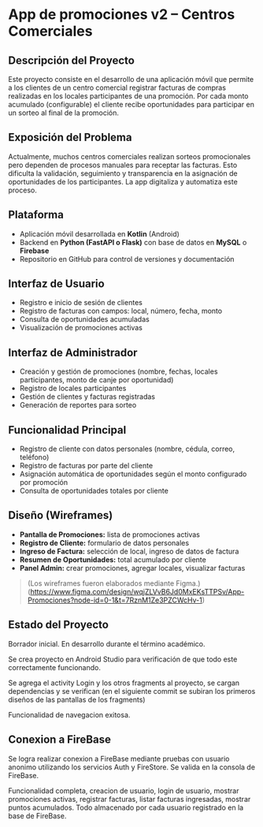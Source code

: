 # App de promociones v2 – Centros Comerciales

## Descripción del Proyecto
Este proyecto consiste en el desarrollo de una aplicación móvil que permite a los clientes de un centro comercial registrar facturas de compras realizadas en los locales participantes de una promoción. Por cada monto acumulado (configurable) el cliente recibe oportunidades para participar en un sorteo al final de la promoción.

## Exposición del Problema
Actualmente, muchos centros comerciales realizan sorteos promocionales pero dependen de procesos manuales para receptar las facturas. Esto dificulta la validación, seguimiento y transparencia en la asignación de oportunidades de los participantes. La app digitaliza y automatiza este proceso.

## Plataforma
- Aplicación móvil desarrollada en **Kotlin** (Android)
- Backend en **Python (FastAPI o Flask)** con base de datos en **MySQL** o **Firebase**
- Repositorio en GitHub para control de versiones y documentación

## Interfaz de Usuario
- Registro e inicio de sesión de clientes
- Registro de facturas con campos: local, número, fecha, monto
- Consulta de oportunidades acumuladas
- Visualización de promociones activas

## Interfaz de Administrador
- Creación y gestión de promociones (nombre, fechas, locales participantes, monto de canje por oportunidad)
- Registro de locales participantes
- Gestión de clientes y facturas registradas
- Generación de reportes para sorteo

## Funcionalidad Principal
- Registro de cliente con datos personales (nombre, cédula, correo, teléfono)
- Registro de facturas por parte del cliente
- Asignación automática de oportunidades según el monto configurado por promoción
- Consulta de oportunidades totales por cliente

## Diseño (Wireframes)
- **Pantalla de Promociones:** lista de promociones activas
- **Registro de Cliente:** formulario de datos personales
- **Ingreso de Factura:** selección de local, ingreso de datos de factura
- **Resumen de Oportunidades:** total acumulado por cliente
- **Panel Admin:** crear promociones, agregar locales, visualizar facturas

> (Los wireframes fueron elaborados mediante Figma.)
(https://www.figma.com/design/wqjZLVvB6Jd0MxEKsTTPSv/App-Promociones?node-id=0-1&t=7RznM1Ze3PZCWcHv-1)

> 
## Estado del Proyecto
Borrador inicial. En desarrollo durante el término académico.

Se crea proyecto en Android Studio para verificación de que todo este correctamente funcionando.

Se agrega el activity Login y los otros fragments al proyecto, se cargan dependencias y se verifican
(en el siguiente commit se subiran los primeros diseños de las pantallas de los fragments)

Funcionalidad de navegacion exitosa.

## Conexion a FireBase

Se logra realizar conexion a FireBase mediante pruebas con usuario anonimo utilizando los servicios
Auth y FireStore. Se valida en la consola de FireBase.

Funcionalidad completa, creacion de usuario, login de usuario, mostrar promociones activas, 
registrar facturas, listar facturas ingresadas, mostrar puntos acumulados. 
Todo almacenado por cada usuario registrado en la base de FireBase.


